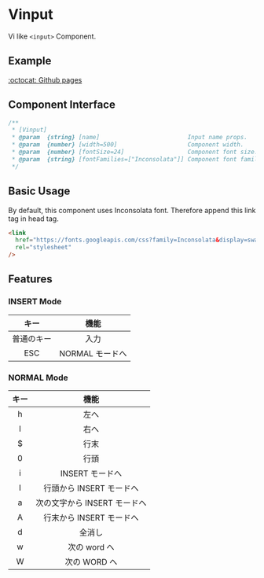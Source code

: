 # Vinput

Vi like `<input>` Component.

## Example

[:octocat: Github pages](https://ok8omk.github.io/Vinput)

## Component Interface

```js
/**
 * [Vinput]
 * @param  {string} [name]                         Input name props.
 * @param  {number} [width=500]                    Component width.
 * @param  {number} [fontSize=24]                  Component font size.
 * @param  {string} [fontFamilies=["Inconsolata"]] Component font families. monospace fonts are recommended.
 */
```

## Basic Usage

By default, this component uses Inconsolata font.
Therefore append this link tag in head tag.

```html
<link
  href="https://fonts.googleapis.com/css?family=Inconsolata&display=swap"
  rel="stylesheet"
/>
```

## Features

### INSERT Mode

|    キー    |      機能       |
| :--------: | :-------------: |
| 普通のキー |      入力       |
|    ESC     | NORMAL モードへ |

### NORMAL Mode

| キー |             機能             |
| :--: | :--------------------------: |
|  h   |             左へ             |
|  l   |             右へ             |
|  \$  |             行末             |
|  0   |             行頭             |
|  i   |       INSERT モードへ        |
|  I   |   行頭から INSERT モードへ   |
|  a   | 次の文字から INSERT モードへ |
|  A   |   行末から INSERT モードへ   |
|  d   |            全消し            |
|  w   |         次の word へ         |
|  W   |         次の WORD へ         |
